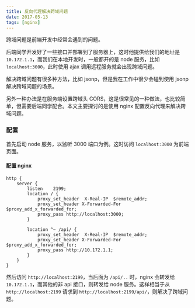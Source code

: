 ```yaml
---
title: 反向代理解决跨域问题
date: 2017-05-13
tags: [nginx]
---
```


跨域问题是前端开发中经常会遇到的问题。

后端同学开发好了一些接口并部署到了服务器上，这时他提供给我们的地址是 `10.172.1.1`，而我们在本地开发时，一般都开的是 node 服务，比如 `localhost:3000`，此时使用 ajax 调用远程服务就会出现跨域问题。

解决跨域问题有很多种方法，比如 jsonp，但是我在工作中很少会碰到使用 jsonp 解决跨域问题的场景。

另外一种办法是在服务端设置跨域头 CORS，这是很常见的一种做法，也比较简单，但需要后端同学配合。本文主要探讨的是使用 nginx 配置反向代理来解决跨域问题。

<!-- more -->

### 配置

首先启动 node 服务，以监听 3000 端口为例。这时访问 `localhost:3000` 为前端页面。

#### 配置 nginx

```nginx
http {
    server {
        listen    2199;
        location / {
            proxy_set_header  X-Real-IP  $remote_addr;
            proxy_set_header X-Forwarded-For $proxy_add_x_forwarded_for;
            proxy_pass http://localhost:3000;
        }

        location ^~ /api/ {
            proxy_set_header  X-Real-IP  $remote_addr;
            proxy_set_header X-Forwarded-For $proxy_add_x_forwarded_for;
            proxy_pass http://10.172.1.1;
        }
    }
}
```

然后访问 `http://localhost:2199`，当后面为 `/api/..` 时，nginx 会转发给 `10.172.1.1`，而其他的非 api 接口，则转发给 node 服务。这样相当于从 `http://localhost:2199` 请求到 `http://localhost:2199/api/`，则解决了跨域问题。
